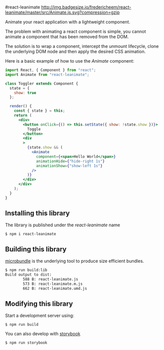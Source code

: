 #react-leanimate http://img.badgesize.io/fredericheem/react-leanimate/master/src/Animate.js.svg?compression=gzip

Animate your react application with a lightweight component.  

The problem with animating a react component is simple, you cannot animate a component that has been removed from the DOM. 

The solution is to wrap a component, intercept the unmount lifecycle, clone the underlying DOM node and then apply the desired CSS animation. 

Here is a basic example of how to use the *Animate* component:

```jsx
import React, { Component } from "react";
import Animate from "react-leanimate";

class Toggler extends Component {
  state = {
    show: true
  };

  render() {
    const { state } = this;
    return (
      <div>
        <button onClick={() => this.setState({ show: !state.show })}>
          Toggle
        </button>
        <div
        >
          {state.show && (
            <Animate
              component={<span>Hello World</span>}
              animationHide={"hide-right 1s"}
              animationShow={"show-left 1s"}
            />
          )}
        </div>
      </div>
    );
  }
}

```

## Installing this library

The library is published under the *react-leanimate* name

    $ npm i react-leanimate


## Building this library

[microbundle](https://github.com/developit/microbundle) is the underlying tool to produce size efficient bundles.

```sh
$ npm run build:lib
Build output to dist:
        588 B: react-leanimate.js
        573 B: react-leanimate.m.js
        662 B: react-leanimate.umd.js
 ```

## Modifying this library

Start a development server using:

    $ npm run build

You can also develop with [storybook](https://github.com/storybooks/storybook)

    $ npm run storybook




